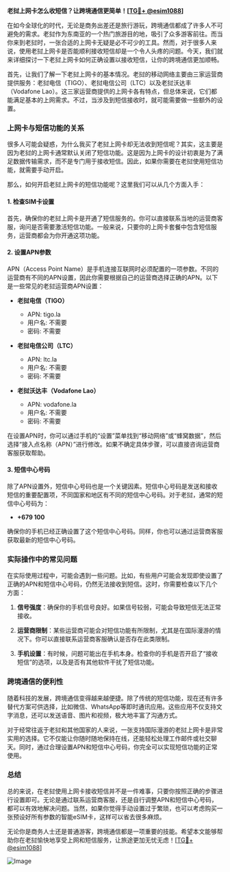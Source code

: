 **老挝上网卡怎么收短信？让跨境通信更简单！[[TG💪+ @esim1088](https://t.me/s/esim1088)]**

在如今全球化的时代，无论是商务出差还是旅行游玩，跨境通信都成了许多人不可避免的需求。老挝作为东南亚的一个热门旅游目的地，吸引了众多游客前往。而当你来到老挝时，一张合适的上网卡无疑是必不可少的工具。然而，对于很多人来说，使用老挝上网卡是否能顺利接收短信却是一个令人头疼的问题。今天，我们就来详细探讨一下老挝上网卡如何正确设置以接收短信，让你的跨境通信更加顺畅。

首先，让我们了解一下老挝上网卡的基本情况。老挝的移动网络主要由三家运营商提供服务：老挝电信（TIGO）、老挝电信公司（LTC）以及老挝沃达丰（Vodafone Lao）。这三家运营商提供的上网卡各有特点，但总体来说，它们都能满足基本的上网需求。不过，当涉及到短信接收时，就可能需要做一些额外的设置。

### 上网卡与短信功能的关系

很多人可能会疑惑，为什么我买了老挝上网卡却无法收到短信呢？其实，这主要是因为老挝的上网卡通常默认关闭了短信功能。这是因为上网卡的设计初衷是为了满足数据传输需求，而不是专门用于接收短信。因此，如果你需要在老挝使用短信功能，就需要手动开启。

那么，如何开启老挝上网卡的短信功能呢？这里我们可以从几个方面入手：

#### 1. 检查SIM卡设置
首先，确保你的老挝上网卡是开通了短信服务的。你可以直接联系当地的运营商客服，询问是否需要激活短信功能。一般来说，只要你的上网卡套餐中包含短信服务，运营商都会为你开通这项功能。

#### 2. 设置APN参数
APN（Access Point Name）是手机连接互联网时必须配置的一项参数。不同的运营商有不同的APN设置，因此你需要根据自己的运营商选择正确的APN。以下是一些常见的老挝运营商APN设置：

- **老挝电信（TIGO）**
  - APN: tigo.la
  - 用户名: 不需要
  - 密码: 不需要

- **老挝电信公司（LTC）**
  - APN: ltc.la
  - 用户名: 不需要
  - 密码: 不需要

- **老挝沃达丰（Vodafone Lao）**
  - APN: vodafone.la
  - 用户名: 不需要
  - 密码: 不需要

在设置APN时，你可以通过手机的“设置”菜单找到“移动网络”或“蜂窝数据”，然后选择“接入点名称（APN）”进行修改。如果不确定具体步骤，可以直接咨询运营商客服获取帮助。

#### 3. 短信中心号码
除了APN设置外，短信中心号码也是一个关键因素。短信中心号码是发送和接收短信的重要配置项，不同国家和地区有不同的短信中心号码。对于老挝，通常的短信中心号码为：

- **+679 100**

确保你的手机已经正确设置了这个短信中心号码。同样，你也可以通过运营商客服获取最新的短信中心号码。

### 实际操作中的常见问题

在实际使用过程中，可能会遇到一些问题。比如，有些用户可能会发现即使设置了正确的APN和短信中心号码，仍然无法接收到短信。这时，你需要检查以下几个方面：

1. **信号强度**：确保你的手机信号良好。如果信号较弱，可能会导致短信无法正常接收。
   
2. **运营商限制**：某些运营商可能会对短信功能有所限制，尤其是在国际漫游的情况下。你可以直接联系运营商客服确认是否存在此类限制。

3. **手机设置**：有时候，问题可能出在手机本身。检查你的手机是否开启了“接收短信”的选项，以及是否有其他软件干扰了短信功能。

### 跨境通信的便利性

随着科技的发展，跨境通信变得越来越便捷。除了传统的短信功能，现在还有许多替代方案可供选择，比如微信、WhatsApp等即时通讯应用。这些应用不仅支持文字消息，还可以发送语音、图片和视频，极大地丰富了沟通方式。

对于经常往返于老挝和其他国家的人来说，一张支持国际漫游的老挝上网卡是非常实用的选择。它不仅能让你随时随地保持在线，还能轻松处理工作邮件或社交聊天。同时，通过合理设置APN和短信中心号码，你完全可以实现短信功能的正常使用。

### 总结

总的来说，在老挝使用上网卡接收短信并不是一件难事，只要你按照正确的步骤进行设置即可。无论是通过联系运营商客服，还是自行调整APN和短信中心号码，都可以有效地解决问题。当然，如果你觉得手动设置过于繁琐，也可以考虑购买一张预设好所有参数的智能eSIM卡，这样可以省去很多麻烦。

无论你是商务人士还是普通游客，跨境通信都是一项重要的技能。希望本文能够帮助你在老挝愉快地享受上网和短信服务，让旅途更加无忧无虑！[[TG💪+ @esim1088](https://t.me/s/esim1088)] 

![Image](https://i.postimg.cc/4NQfJmqS/Snipaste-2025-05-13-00-14-12.png)